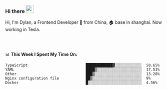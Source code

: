### Hi there <img src="https://media.giphy.com/media/hvRJCLFzcasrR4ia7z/giphy.gif" width="25px">

<!-- ![visitors](https://visitor-badge.glitch.me/badge?page_id=dislfyer.dislfyer) -->

Hi, I'm Dylan, a Frontend Developer 🚀 from China, 🏠 base in shanghai. Now working in Tesla.

<br/>
<br/>

📊 **This Week I Spent My Time On:**


<!--START_SECTION:waka-->

```text
TypeScript                          ████████████▓░░░░░░░░░░░░  50.65%
YAML                                ████▒░░░░░░░░░░░░░░░░░░░░  17.51%
Other                               ███▒░░░░░░░░░░░░░░░░░░░░░  13.28%
Nginx configuration file            ██▒░░░░░░░░░░░░░░░░░░░░░░  9%
Docker                              █░░░░░░░░░░░░░░░░░░░░░░░░  4.56%
```

<!--END_SECTION:waka-->

<!--
**About Me:**
 -->
